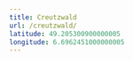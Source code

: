 ```yaml
---
title: Creutzwald
url: /creutzwald/
latitude: 49.205300900000005
longitude: 6.6962451000000005
---
```

